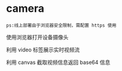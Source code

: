 # camera
``
    ps:线上部署由于浏览器安全限制，需配置 https 使用
``

使用浏览器打开设备摄像头

利用 video 标签展示实时视频流

利用 canvas 截取视频信息返回 base64 信息
